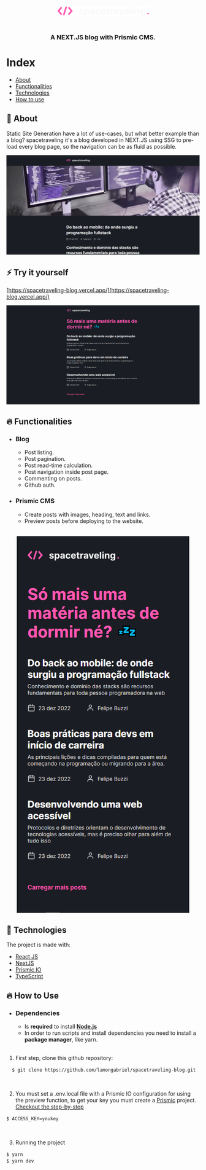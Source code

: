 <h3 align="center">
  <div align="center">
    <img src="./.github/logo.png" alt="spacetraveling. logo" />
  </div>
  <br><br>
  <b>A NEXT.JS blog with Prismic CMS.</b>
  <br>
</h3>

# Index

- [About](#about)
- [Functionalities](#functionalities)
- [Technologies](#technologies)
- [How to use](#how-to-use)

<a id="about"></a>

## :bookmark: About

Static Site Generation have a lot of use-cases, but what better example than a blog? spacetraveling it's a blog developed in NEXT.JS using SSG to pre-load every blog page, so the navigation can be as fluid as possible.

<div align="center">
    <img src="./.github/article.png" alt="spacetraveling blog post page" />
</div>

## :zap: Try it yourself
[https://spacetraveling-blog.vercel.app/](https://spacetraveling-blog.vercel.app/)

<div align="center">
    <img src="./.github/home.png" alt="spacetraveling blog home" />
</div>

<a id="functionalities"></a>

## :fire: Functionalities

- ### **Blog**
  - Post listing.
  - Post pagination.
  - Post read-time calculation.
  - Post navigation inside post page.
  - Commenting on posts.
  - Github auth.

- ### **Prismic CMS**
  - Create posts with images, heading, text and links.
  - Preview posts before deploying to the website.

<br>

<div align="center">
    <img src="./.github/home-phone.png" alt="mobile" />
</div>

<a id="technologies"></a>

## :rocket: Technologies

The project is made with:
- [React JS](https://reactjs.org/)
- [NextJS](https://nextjs.org/)
- [Prismic IO](https://prismic.io/)
- [TypeScript](https://www.typescriptlang.org/)

<a id="how-to-use"></a>

## :fire: How to Use

- ### **Dependencies**

  - Is **required** to install **[Node.js](https://nodejs.org/en/)**
  - In order to run scripts and install dependencies you need to install a **package manager**, like yarn.
  <br>

1. First step, clone this github repository:

```sh
  $ git clone https://github.com/lamongabriel/spacetraveling-blog.git
```
<br>

2. You must set a .env.local file with a Prismic IO configuration for using the preview function, to get your key you must create a [Prismic](https://prismic.io/) project. [Checkout the step-by-step](https://prismic.io/docs/preview-content-nextjs)
```bash
$ ACCESS_KEY=youkey
```
<br>

3. Running the project
```bash
$ yarn
$ yarn dev
```
